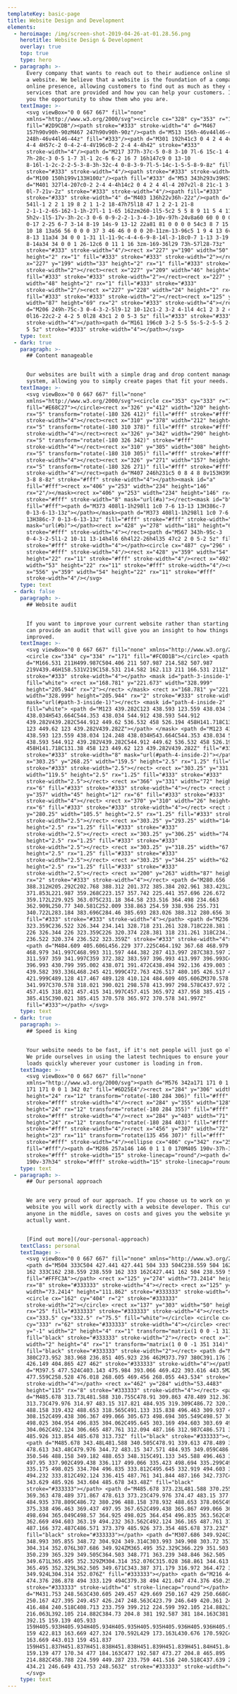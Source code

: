 ```yaml
---
templateKey: basic-page
title: Website Design and Development
elements:
  - heroimage: /img/screen-shot-2019-04-26-at-01.28.56.png
    herotitle: Website Design & Development
    overlay: true
    top: true
    type: hero
  - paragraph: >-
      Every company that wants to reach out to their audience online should have
      a website. We believe that a website is the foundation of a companies
      online presence, allowing customers to find out as much as they can about
      services that are provided and how you can help your customers. It gives
      you the opportunity to show them who you are.
    textImage: >-
      <svg viewBox="0 0 667 667" fill="none"
      xmlns="http://www.w3.org/2000/svg"><circle cx="328" cy="353" r="171"
      fill="#2D9CDB"/><path stroke="#333" stroke-width="4" d="M467
      157h90v90h-90zM467 247h90v90h-90z"/><path d="M513 156h-46v44l46-44zM513
      248h-46v44l46-44z" fill="#333"/><path d="M301 192h41c3 0 4 2 4 4v181c0 2-1
      4-4 4H57c-2 0-4-2-4-4V196c0-2 2-4 4-4h42" stroke="#333"
      stroke-width="4"/><path d="M217 377h-37c-5 0-8 3-10 7l-6 15c-1 4-5 7-9
      7h-28c-3 0-5 1-7 3l-1 2c-6 6-2 16 7 16h147c9 0 13-10
      8-16l-1-2c-2-2-5-3-8-3h-32c-4 0-8-3-9-7l-5-14c-1-5-5-8-9-8z" fill="#333"
      stroke="#333" stroke-width="4"/><path stroke="#333" stroke-width="4"
      d="M100 150h199v133H100z"/><path fill="#333" d="M53 343h293v39H53z"/><path
      d="M401 327l4-207c0-2 2-4 4-4h14c2 0 4 2 4 4l-4 207v2l-8 21c-1 3-6 3-7
      0l-7-21v-2z" stroke="#333" stroke-width="4"/><path fill="#333"
      stroke="#333" stroke-width="4" d="M403 136h22v36h-22z"/><path d="M316
      541l-1 2 2 1 19 8 2 1 1-2 18-47h75l18 47 1 2 2-1 21-8
      2-1-1-2-65-162-1-1h-27l-1 1-65 162zm260-1l5-5c2 5 5 8 9 11 5 4 11 5 19
      5h2v-1l5-17v-3h-2c-3 0-6 0-9-2-2-1-3-4-3-10v-97h-24v8a60 60 0 0 0-33-11c-9
      0-17 2-25 6-7 3-14 8-19 14s-9 13-12 22a81 81 0 0 0 0 54c3 8 7 15 12 21s11
      10 18 13a56 56 0 0 0 37 3 46 46 0 0 0 20-11zm-13-96c5 1 9 4 13 6v65c-3 5-8
      8-13 11a34 34 0 0 1-31 1l-11-9c-4-4-6-9-8-14l-3-18c0-7 1-13 3-19 2-5 4-10
      8-14a34 34 0 0 1 26-12c6 0 11 1 16 3zm-169-36l29 73h-57l28-73z"
      stroke="#333" stroke-width="4"/><rect x="227" y="190" width="50"
      height="2" rx="1" fill="#333" stroke="#333" stroke-width="2"></rect><rect
      x="227" y="199" width="33" height="2" rx="1" fill="#333" stroke="#333"
      stroke-width="2"></rect><rect x="227" y="209" width="46" height="2" rx="1"
      fill="#333" stroke="#333" stroke-width="2"></rect><rect x="227" y="219"
      width="48" height="2" rx="1" fill="#333" stroke="#333"
      stroke-width="2"/><rect x="227" y="228" width="24" height="2" rx="1"
      fill="#333" stroke="#333" stroke-width="2"></rect><rect x="125" y="180"
      width="87" height="69" rx="2" stroke="#333" stroke-width="4"></rect><path
      d="M206 249h-75c-3 0-4-3-2-5l9-12 10-12c1-2 3-2 4-1l4 4c1 2 3 2 4
      0l16-22c2-2 4-2 5 0l28 43c1 2 0 5-3 5z" fill="#333" stroke="#333"
      stroke-width="4"></path><path d="M161 196c0 3-2 5-5 5s-5-2-5-5 2-5 5-5 5 2
      5 5z" stroke="#333" stroke-width="4"></path></svg>
    type: text
  - dark: true
    paragraph: >-
      ## Content manageable


      Our websites are built with a simple drag and drop content management
      system, allowing you to simply create pages that fit your needs.
    textImage: >-
      <svg viewBox="0 0 667 667" fill="none"
      xmlns="http://www.w3.org/2000/svg"><circle cx="353" cy="333" r="171"
      fill="#E68C27"></circle><rect x="326" y="412" width="320" height="10"
      rx="5" transform="rotate(-180 326 412)" fill="#fff" stroke="#fff"
      stroke-width="4"></rect><rect x="310" y="378" width="212" height="10"
      rx="5" transform="rotate(-180 310 378)" fill="#fff" stroke="#fff"
      stroke-width="4"></rect><rect x="326" y="342" width="290" height="11"
      rx="5" transform="rotate(-180 326 342)" stroke="#fff"
      stroke-width="4"></rect><rect x="310" y="305" width="308" height="10"
      rx="5" transform="rotate(-180 310 305)" fill="#fff" stroke="#fff"
      stroke-width="4"></rect><rect x="326" y="271" width="157" height="10"
      rx="5" transform="rotate(-180 326 271)" fill="#fff" stroke="#fff"
      stroke-width="4"></rect><path d="M407 246h231c5 0 8 4 8 8v153H399V254c0-4
      3-8 8-8z" stroke="#fff" stroke-width="4"></path><mask id="a"
      fill="#fff"><rect x="406" y="253" width="234" height="146"
      rx="2"/></mask><rect x="406" y="253" width="234" height="146" rx="2"
      stroke="#fff" stroke-width="8" mask="url(#a)"></rect><mask id="b"
      fill="#fff"><path d="M373 408l1-1h298l1 1c0 7-6 13-13 13H386c-7
      0-13-6-13-13z"></path></mask><path d="M373 408l1-1h298l1 1c0 7-6 13-13
      13H386c-7 0-13-6-13-13z" fill="#fff" stroke="#fff" stroke-width="8"
      mask="url(#b)"></path><rect x="428" y="278" width="181" height="66" rx="2"
      stroke="#fff" stroke-width="4"></rect><path d="M567 343h-95c-3
      0-4-3-2-5l1-2 10-11 13-14h4l6 6h4l22-26h4l35 47c2 2 0 5-2 5z" fill="#fff"
      stroke="#fff" stroke-width="4"></path><circle cx="487" cy="296" r="6"
      stroke="#fff" stroke-width="4"/><rect x="428" y="359" width="54"
      height="22" rx="11" stroke="#fff" stroke-width="4"/><rect x="492" y="359"
      width="53" height="22" rx="11" stroke="#fff" stroke-width="4"/><rect
      x="556" y="359" width="54" height="22" rx="11" stroke="#fff"
      stroke-width="4"/></svg>
    type: text
  - dark: false
    paragraph: >-
      ## Website audit


      If you want to improve your current website rather than starting again, we
      can provide an audit that will give you an insight to how things can be
      improved.
    textImage: >-
      <svg viewBox="0 0 667 667" fill="none" xmlns="http://www.w3.org/2000/svg">
      <circle cx="334" cy="334" r="171" fill="#FC0D1B"></circle> <path
      d="M166.531 211H499.987C504.406 211 507.987 214.582 507.987
      219V439.46H158.531V219C158.531 214.582 162.113 211 166.531 211Z"
      stroke="#333" stroke-width="4"></path> <mask id="path-3-inside-1"
      fill="white"> <rect x="168.781" y="221.673" width="328.999"
      height="205.944" rx="2"></rect> </mask> <rect x="168.781" y="221.673"
      width="328.999" height="205.944" rx="2" stroke="#333" stroke-width="8"
      mask="url(#path-3-inside-1)"></rect> <mask id="path-4-inside-2"
      fill="white"> <path d="M123 439.282C123 438.593 123.559 438.034 124.248
      438.034H543.664C544.353 438.034 544.912 438.593 544.912
      439.282V439.282C544.912 449.62 536.532 458 526.194 458H141.718C131.38 458
      123 449.62 123 439.282V439.282Z"></path> </mask> <path d="M123 439.282C123
      438.593 123.559 438.034 124.248 438.034H543.664C544.353 438.034 544.912
      438.593 544.912 439.282V439.282C544.912 449.62 536.532 458 526.194
      458H141.718C131.38 458 123 449.62 123 439.282V439.282Z" fill="#333"
      stroke="#333" stroke-width="8" mask="url(#path-4-inside-2)"></path> <rect
      x="303.25" y="268.25" width="159.5" height="2.5" rx="1.25" fill="#333"
      stroke="#333" stroke-width="2.5"></rect> <rect x="303.25" y="331.25"
      width="119.5" height="2.5" rx="1.25" fill="#333" stroke="#333"
      stroke-width="2.5"></rect> <rect x="366" y="331" width="72" height="12"
      rx="6" fill="#333" stroke="#333" stroke-width="4"></rect> <rect x="369"
      y="357" width="45" height="12" rx="6" fill="#333" stroke="#333"
      stroke-width="4"></rect> <rect x="370" y="310" width="26" height="12"
      rx="6" fill="#333" stroke="#333" stroke-width="4"></rect> <rect x="303.25"
      y="280.25" width="105.5" height="2.5" rx="1.25" fill="#333" stroke="#333"
      stroke-width="2.5"></rect> <rect x="303.25" y="293.25" width="144.5"
      height="2.5" rx="1.25" fill="#333" stroke="#333"
      stroke-width="2.5"></rect> <rect x="303.25" y="306.25" width="74.5"
      height="2.5" rx="1.25" fill="#333" stroke="#333"
      stroke-width="2.5"></rect> <rect x="303.25" y="318.25" width="67.5"
      height="2.5" rx="1.25" fill="#333" stroke="#333"
      stroke-width="2.5"></rect> <rect x="303.25" y="344.25" width="62.5"
      height="2.5" rx="1.25" fill="#333" stroke="#333"
      stroke-width="2.5"></rect> <rect x="200" y="263" width="87" height="127"
      rx="2" stroke="#333" stroke-width="4"></rect> <path d="M280.656
      388.312H205.292C202.768 388.312 201.372 385.384 202.961 383.423L212.337
      371.853L221.987 359.268C223.157 357.742 225.441 357.696 226.672
      359.172L229.925 363.075C231.18 364.58 233.516 364.498 234.663
      362.909L250.77 340.581C252.009 338.863 254.59 338.936 255.731
      340.722L283.184 383.696C284.46 385.693 283.026 388.312 280.656 388.312Z"
      fill="#333" stroke="#333" stroke-width="4"></path> <path d="M236.522
      323.359C236.522 326.344 234.141 328.718 231.261 328.718C228.381 328.718
      226 326.344 226 323.359C226 320.374 228.381 318 231.261 318C234.141 318
      236.522 320.374 236.522 323.359Z" stroke="#333" stroke-width="4"></path>
      <path d="M484.609 405.606L456.229 377.225C464.192 367.68 468.979 355.41
      468.979 341.997C468.993 311.597 444.382 287 413.997 287C383.597 287 359
      311.597 359 341.997C359 372.382 383.597 396.993 413.997 396.993C422.624
      396.993 430.799 395.002 438.071 391.472C438.494 392.136 439.003 392.757
      439.582 393.336L468.245 421.999C472.763 426.517 480.105 426.517 484.624
      421.999C489.128 417.467 489.128 410.124 484.609 405.606ZM370.578
      341.997C370.578 318.021 390.021 298.578 413.997 298.578C437.972 298.578
      457.415 318.021 457.415 341.997C457.415 365.972 437.958 385.415 413.997
      385.415C390.021 385.415 370.578 365.972 370.578 341.997Z"
      fill="#333"></path> </svg>
    type: text
  - dark: true
    paragraph: >-
      ## Speed is king


      Your website needs to be fast, if it's not people will just go elsewhere.
      We pride ourselves in using the latest techniques to ensure your website
      loads quickly wherever your customer is loading in from.
    textImage: >-
      <svg viewBox="0 0 667 667" fill="none"
      xmlns="http://www.w3.org/2000/svg"><path d="M576 342a171 171 0 1 1-342 0
      171 171 0 0 1 342 0z" fill="#6D25E4"/><rect x="284" y="306" width="192"
      height="24" rx="12" transform="rotate(-180 284 306)" fill="#fff"
      stroke="#fff" stroke-width="4"/><rect x="284" y="355" width="128"
      height="24" rx="12" transform="rotate(-180 284 355)" fill="#fff"
      stroke="#fff" stroke-width="4"/><rect x="284" y="403" width="71"
      height="24" rx="12" transform="rotate(-180 284 403)" fill="#fff"
      stroke="#fff" stroke-width="4"/><rect x="456" y="307" width="72"
      height="23" rx="11" transform="rotate(135 456 307)" fill="#fff"
      stroke="#fff" stroke-width="4"/><ellipse cx="406" cy="342" rx="25" ry="24"
      fill="#fff"/><path d="M286 257a146 146 0 1 1 0 170M405 190v-37h-33"
      stroke="#fff" stroke-width="15" stroke-linecap="round"/><path d="M405
      190v-37h34" stroke="#fff" stroke-width="15" stroke-linecap="round"/></svg>
    type: text
  - paragraph: >-
      ## Our personal approach


      We are very proud of our approach. If you choose us to work on your
      website you will work directly with a website developer. This cuts out
      anyone in the middle, saves on costs and gives you the website you
      actually want.


      [Find out more](/our-personal-approach)
    textClass: personal
    textImage: >-
      <svg viewBox="0 0 667 667" fill="none" xmlns="http://www.w3.org/2000/svg">
      <path d="M504 333C504 427.441 427.441 504 333 504C238.559 504 162 427.441
      162 333C162 238.559 238.559 162 333 162C427.441 162 504 238.559 504 333Z"
      fill="#FFFC3A"></path> <rect x="125" y="274" width="73.2414" height="136"
      rx="8" stroke="#333333" stroke-width="4"></rect> <rect x="125" y="286.069"
      width="73.2414" height="111.862" stroke="#333333" stroke-width="4"></rect>
      <circle cx="162" cy="404" r="2" stroke="#333333"
      stroke-width="2"></circle> <rect x="137" y="303" width="50" height="51"
      rx="25" fill="#333333" stroke="#333333" stroke-width="4"></rect> <circle
      cx="333.5" cy="332.5" r="75.5" fill="white"></circle> <circle cx="333"
      cy="333" r="62" stroke="#333333" stroke-width="4"></circle> <rect x="1"
      y="-1" width="2" height="4" rx="1" transform="matrix(1 0 0 -1 311 314)"
      fill="black" stroke="#333333" stroke-width="2"></rect> <rect x="1" y="-1"
      width="2" height="4" rx="1" transform="matrix(1 0 0 -1 351 314)"
      fill="black" stroke="#333333" stroke-width="2"></rect> <path d="M292.396
      380C273.952 383.968 236.851 405.923 236 462M373.797 380C391.176 383.527
      426.149 404.865 427 462" stroke="#333333" stroke-width="4"></path> <path
      d="M397.5 477.524C403.143 475.984 393.066 469.422 393.616 443.5M264.171
      477.559C258.528 476.018 268.605 469.456 268.055 443.534" stroke="#333333"
      stroke-width="4"></path> <rect x="462" y="284" width="53.4483"
      height="115" rx="8" stroke="#333333" stroke-width="4"></rect> <path
      d="M485.678 313.73L481.588 310.755C478.91 309.863 478.489 312.367 478.613
      313.73C479.976 314.97 483.15 317.821 484.935 319.309C486.72 320.796
      488.158 319.432 488.653 318.565C491.133 315.838 496.463 309.937 497.95
      308.152C499.438 306.367 499.066 305.673 498.694 305.549C498.57 305.425
      498.025 304.954 496.835 304.062C495.645 303.169 494.603 303.69 494.232
      304.062C492.124 306.665 487.761 312.094 487.166 312.987C486.571 313.879
      485.926 313.854 485.678 313.73Z" fill="black" stroke="#333333"></path>
      <path d="M485.678 343.48L481.588 340.505C478.91 339.613 478.489 342.117
      478.613 343.48C479.976 344.72 483.15 347.571 484.935 349.059C486.72
      350.546 488.158 349.182 488.653 348.315C491.133 345.588 496.463 339.687
      497.95 337.902C499.438 336.117 499.066 335.423 498.694 335.299C498.57
      335.175 498.025 334.704 496.835 333.812C495.645 332.919 494.603 333.44
      494.232 333.812C492.124 336.415 487.761 341.844 487.166 342.737C486.571
      343.629 485.926 343.604 485.678 343.48Z" fill="black"
      stroke="#333333"></path> <path d="M485.678 373.23L481.588 370.255C478.91
      369.363 478.489 371.867 478.613 373.23C479.976 374.47 483.15 377.321
      484.935 378.809C486.72 380.296 488.158 378.932 488.653 378.065C491.133
      375.338 496.463 369.437 497.95 367.652C499.438 365.867 499.066 365.173
      498.694 365.049C498.57 364.925 498.025 364.454 496.835 363.562C495.645
      362.669 494.603 363.19 494.232 363.562C492.124 366.165 487.761 371.594
      487.166 372.487C486.571 373.379 485.926 373.354 485.678 373.23Z"
      fill="black" stroke="#333333"></path> <path d="M307.686 349.924C307.092
      348.993 305.855 348.72 304.924 349.314C303.993 349.908 303.72 351.145
      304.314 352.076L307.686 349.924ZM365.495 352.329C366.229 351.503 366.154
      350.239 365.329 349.505C364.503 348.771 363.239 348.846 362.505
      349.671L365.495 352.329ZM304.314 352.076C315.028 368.861 344.613 375.821
      365.495 352.329L362.505 349.671C343.387 371.179 316.972 364.472 307.686
      349.924L304.314 352.076Z" fill="#333333"></path> <path d="M216 443C245.211
      474.376 286.878 494 333.129 494C379.38 494 421.047 474.376 450.258 443"
      stroke="#333333" stroke-width="4" stroke-linecap="round"></path> <path
      d="M431.753 248.563C430.605 249.457 429.669 250.167 429 250.668C428.331
      250.167 427.395 249.457 426.247 248.563C423.79 246.649 420.361 243.89
      416.484 240.518C408.713 233.759 399.212 224.599 392.105 214.882L390.49
      216.063L392.105 214.882C384.73 204.8 381 192.587 381 184.163C381 170.34
      392.15 159.139 405.933
      159H405.933H405.934H405.934H405.935H405.935H405.936H405.936H405.936H405.937H405.937H405.938H405.938H405.939H405.939H405.94H405.94H405.94H405.941H405.941H405.942H405.942H405.943H405.943H405.944H405.944H405.944H405.945H405.945H405.946H405.946H405.947H405.947H405.948H405.948H405.948H405.949H405.949H405.95H405.95H405.951H405.951H405.952H405.952H405.953H405.953H405.953H405.954H405.954H405.955H405.955H405.956H405.956H405.957H405.957H405.958H405.958H405.958H405.959H405.959H405.96H405.96H405.961H405.961H405.962H405.962H405.963H405.963H405.964H405.964H405.964H405.965H405.965H405.966H405.966H405.967H405.967H405.968H405.968H405.969H405.969H405.97H405.97H405.971H405.971H405.971H405.972H405.972H405.973H405.973H405.974H405.974H405.975H405.975H405.976H405.976H405.977H405.977H405.978H405.978H405.979H405.979H405.979H405.98H405.98H405.981H405.981H405.982H405.982H405.983H405.983H405.984H405.984H405.985H405.985H405.986H405.986H405.987H405.987H405.988H405.988H405.989H405.989H405.99H405.99H405.99H405.991H405.991H405.992H405.992H405.993H405.993H405.994H405.994H405.995H405.995H405.996H405.996H405.997H405.997H405.998H405.998H405.999H405.999H406H406H406.001H406.001H406.002H406.002H406.003H406.003H406.004H406.004H406.004H406.005H406.005H406.006H406.006H406.007H406.007H406.008H406.008H406.009H406.009H406.01H406.01H406.011H406.011H406.012H406.012H406.013H406.013H406.014H406.014H406.015H406.015H406.016H406.016H406.017H406.017H406.018H406.018H406.019H406.019H406.02H406.02H406.021H406.021H406.022H406.022H406.023H406.023H406.024H406.024H406.025H406.025H406.026H406.026H406.027H406.027H406.028H406.028H406.028H406.029H406.029H406.03H406.03H406.031H406.031H406.032H406.032H406.033H406.033H406.034H406.034H406.035H406.035H406.036H406.036H406.037H406.037H406.038H406.038H406.039H406.039H406.04H406.04H406.041H406.041H406.042H406.042H406.043H406.043H406.044H406.044H406.045H406.045H406.046H406.046H406.047H406.047H406.048H406.048H406.049H406.049H406.05H406.05H406.051H406.051H406.052H406.052H406.053H406.053H406.054H406.054H406.055H406.055H406.056H406.056H406.057H406.057H406.058H406.058H406.059H406.059H406.06H406.06H406.061H406.061H406.061H406.062H406.062H406.063H406.063H406.064H406.064H406.065H406.065H406.066H406.066H406.067H406.067H406.068H406.068H406.069H406.069H406.07H406.07H406.071H406.071H406.072H406.072H406.073H406.073H406.074H406.074H406.075H406.075H406.076H406.076H406.077H406.077H406.078H406.078H406.079H406.079H406.08H406.08H406.081H406.081H406.082H406.082H406.083H406.083H406.083H406.084H406.084H406.085H406.085H406.086H406.086H406.087H406.087H406.088H406.088H406.089H406.089H406.09H406.09H406.091H406.091H406.092H406.092H406.093H406.093H406.094H406.094H406.095H406.095H406.096H406.096H406.097H406.097H406.097H406.098H406.098H406.099H406.099H406.1H406.1H406.101H406.101H406.102H406.102H406.103H406.103H406.104H406.104H406.105H406.105H406.106H406.106H406.107H406.107H406.108H406.108H406.108H406.109H406.109H406.11H406.11H406.111H406.111H406.112H406.112H406.113H406.113H406.114H406.114H406.115H406.115H406.116H406.116H406.116H406.117H406.117H406.118H406.118H406.119H406.119H406.12H406.12H406.121H406.121H406.122H406.122H406.123H406.123H406.123H406.124H406.124H406.125H406.125H406.126H406.126H406.127H406.127H406.128H406.128H406.129H406.129H406.129H406.13H406.13H406.131H406.131H406.132H406.132H406.133H406.133H406.134H406.134H406.134H406.135H406.135H406.136H406.136H406.137H406.137H406.138H406.138H406.139H406.139H406.139H406.14H406.14H406.141H406.141H406.142H406.142H406.143H406.143H406.143H406.144H406.144H406.145H406.145H406.146H406.146H406.147H406.147H406.147H406.148H406.148H406.149H406.149H406.15H406.15H406.151H406.151H406.151H406.152H406.152H406.153H406.153H406.154H406.154H406.154H406.155H406.155H406.156H406.156H406.157H406.157H406.157H406.158H406.158H406.159H406.159H406.16H406.16H406.16H406.161H406.161H406.162H406.162H406.163H406.163H406.163C414.987
      159 422.813 163.669 427.324 170.592L429 173.163L430.676 170.592C435.187
      163.669 443.013 159 451.837
      159H451.837H451.837H451.838H451.838H451.839H451.839H451.84H451.84H451.84H451.841H451.841H451.842H451.842H451.843H451.843H451.843H451.844H451.844H451.845H451.845H451.846H451.846H451.846H451.847H451.847H451.848H451.848H451.849H451.849H451.849H451.85H451.85H451.851H451.851H451.852H451.852H451.853H451.853H451.853H451.854H451.854H451.855H451.855H451.856H451.856H451.857H451.857H451.857H451.858H451.858H451.859H451.859H451.86H451.86H451.861H451.861H451.861H451.862H451.862H451.863H451.863H451.864H451.864H451.865H451.865H451.866H451.866H451.866H451.867H451.867H451.868H451.868H451.869H451.869H451.87H451.87H451.871H451.871H451.871H451.872H451.872H451.873H451.873H451.874H451.874H451.875H451.875H451.876H451.876H451.877H451.877H451.877H451.878H451.878H451.879H451.879H451.88H451.88H451.881H451.881H451.882H451.882H451.883H451.883H451.884H451.884H451.884H451.885H451.885H451.886H451.886H451.887H451.887H451.888H451.888H451.889H451.889H451.89H451.89H451.891H451.891H451.892H451.892H451.892H451.893H451.893H451.894H451.894H451.895H451.895H451.896H451.896H451.897H451.897H451.898H451.898H451.899H451.899H451.9H451.9H451.901H451.901H451.902H451.902H451.902H451.903H451.903H451.904H451.904H451.905H451.905H451.906H451.906H451.907H451.907H451.908H451.908H451.909H451.909H451.91H451.91H451.911H451.911H451.912H451.912H451.913H451.913H451.914H451.914H451.915H451.915H451.916H451.916H451.917H451.917H451.917H451.918H451.918H451.919H451.919H451.92H451.92H451.921H451.921H451.922H451.922H451.923H451.923H451.924H451.924H451.925H451.925H451.926H451.926H451.927H451.927H451.928H451.928H451.929H451.929H451.93H451.93H451.931H451.931H451.932H451.932H451.933H451.933H451.934H451.934H451.935H451.935H451.936H451.936H451.937H451.937H451.938H451.938H451.939H451.939H451.939H451.94H451.94H451.941H451.941H451.942H451.942H451.943H451.943H451.944H451.944H451.945H451.945H451.946H451.946H451.947H451.947H451.948H451.948H451.949H451.949H451.95H451.95H451.951H451.951H451.952H451.952H451.953H451.953H451.954H451.954H451.955H451.955H451.956H451.956H451.957H451.957H451.958H451.958H451.959H451.959H451.96H451.96H451.961H451.961H451.962H451.962H451.963H451.963H451.964H451.964H451.965H451.965H451.966H451.966H451.967H451.967H451.968H451.968H451.969H451.969H451.97H451.97H451.971H451.971H451.972H451.972H451.972H451.973H451.973H451.974H451.974H451.975H451.975H451.976H451.976H451.977H451.977H451.978H451.978H451.979H451.979H451.98H451.98H451.981H451.981H451.982H451.982H451.983H451.983H451.984H451.984H451.985H451.985H451.986H451.986H451.987H451.987H451.988H451.988H451.989H451.989H451.99H451.99H451.991H451.991H451.992H451.992H451.993H451.993H451.994H451.994H451.995H451.995H451.995H451.996H451.996H451.997H451.997H451.998H451.998H451.999H451.999H452H452H452.001H452.001H452.002H452.002H452.003H452.003H452.004H452.004H452.005H452.005H452.006H452.006H452.007H452.007H452.008H452.008H452.009H452.009H452.01H452.01H452.01H452.011H452.011H452.012H452.012H452.013H452.013H452.014H452.014H452.015H452.015H452.016H452.016H452.017H452.017H452.018H452.018H452.019H452.019H452.02H452.02H452.021H452.021H452.021H452.022H452.022H452.023H452.023H452.024H452.024H452.025H452.025H452.026H452.026H452.027H452.027H452.028H452.028H452.029H452.029H452.029H452.03H452.03H452.031H452.031H452.032H452.032H452.033H452.033H452.034H452.034H452.035H452.035H452.036H452.036H452.036H452.037H452.037H452.038H452.038H452.039H452.039H452.04H452.04H452.041H452.041H452.042H452.042H452.042H452.043H452.043H452.044H452.044H452.045H452.045H452.046H452.046H452.047H452.047H452.047H452.048H452.048H452.049H452.049H452.05H452.05H452.051H452.051H452.052H452.052H452.052H452.053H452.053H452.054H452.054H452.055H452.055H452.056H452.056H452.056H452.057H452.057H452.058H452.058H452.059H452.059H452.06H452.06H452.06H452.061H452.061H452.062H452.062H452.063H452.063H452.064H452.064H452.064H452.065H452.065H452.066H452.066H452.067H452.067C465.85
      159.139 477 170.34 477 184.163C477 192.587 473.27 204.8 465.895
      214.882C458.788 224.599 449.287 233.759 441.516 240.518C437.639 243.89
      434.21 246.649 431.753 248.563Z" stroke="#333333" stroke-width="4"></path>
      </svg>
    type: text
---
```


